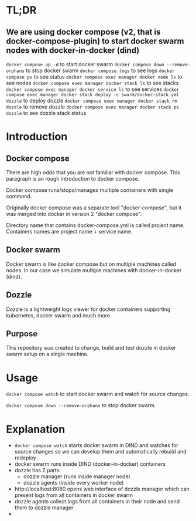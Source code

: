 # TL;DR

## We are using docker compose (v2, that is docker-compose-plugin) to start docker swarm nodes with docker-in-docker (dind)

`docker compose up -d` to start docker swarm
`docker compose down --remove-orphans` to stop docker swarm
`docker compose logs` to see logs
`docker compose ps` to see status
`docker compose exec manager docker node ls` to see nodes
`docker compose exec manager docker stack ls` to see stacks
`docker compose exec manager docker service ls` to see services
`docker compose exec manager docker stack deploy -c swarm/docker-stack.yml dozzle` to deploy dozzle
`docker compose exec manager docker stack rm dozzle` to remove dozzle
`docker compose exec manager docker stack ps dozzle` to see dozzle stack status

# Introduction

## Docker compose

There are high odds that you are not familiar with docker compose. This paragraph is an rough introduction to docker compose.

Docker compose runs/stops/manages multiple containers with single command.

Originally docker compose was a separate tool "docker-compose", but it was merged into docker in version 2 "docker compose".

Directory name that contains docker-compose.yml is called project name. Containers names are project name + service name.

## Docker swarm

Docker swarm is like docker compose but on multiple machines called nodes. In our case we simulate multiple machines with docker-in-docker (dind).

## Dozzle

Dozzle is a lightweight logs viewer for docker containers supporting kubernetes, docker swarm and much more.

## Purpose

This repository was created to change, build and test dozzle in docker swarm setup on a single machine.

# Usage

`docker compose watch` to start docker swarm and watch for source changes.

`docker compose down --remove-orphans` to stop docker swarm.

# Explanation

- `docker compose watch` starts docker swarm in DIND and watches for source changes so we can develop them and automatically rebuild and redeploy
- docker swarm runs inside DIND (docker-in-docker) containers 
- dozzle has 2 parts:
  - dozzle manager (runs inside manager node)
  - dozzle agents (inside every worker node)
- http://localhost:8080 opens web interface of dozzle manager which can present logs from all containers in docker swarm
- dozzle agents collect logs from all containers in their node and send them to dozzle manager
- 